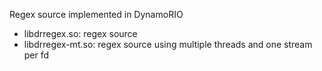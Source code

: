 Regex source implemented in DynamoRIO

 - libdrregex.so: regex source
 - libdrregex-mt.so: regex source using multiple threads and one stream per fd
